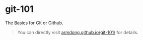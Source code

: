 # git-101
The Basics for Git or Github.

> You can directly visit [armdong.github.io/git-101/](https://armdong.github.io/git-101/ "git 101") for details.
